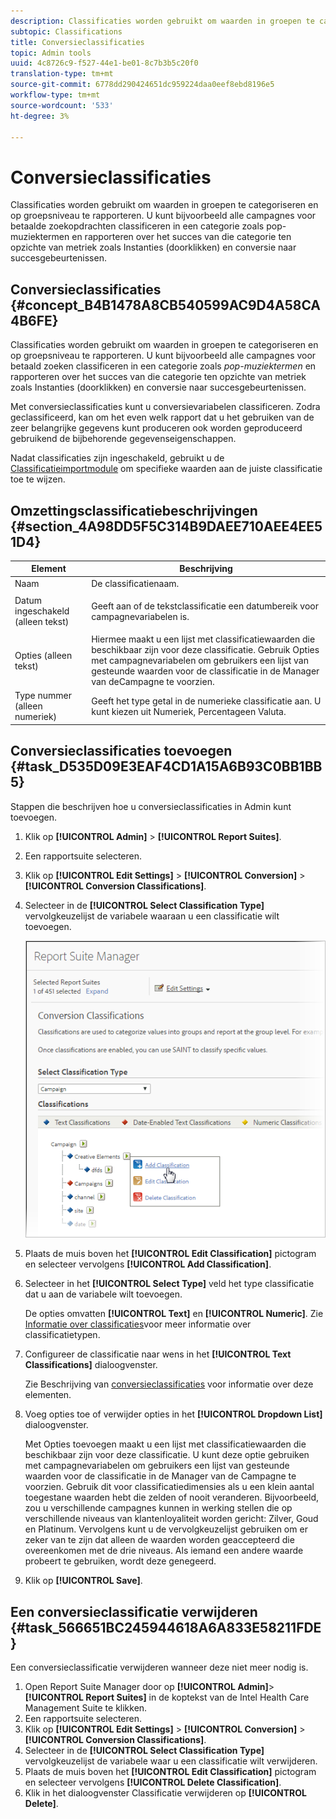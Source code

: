 ```yaml
---
description: Classificaties worden gebruikt om waarden in groepen te categoriseren en op groepsniveau te rapporteren. U kunt bijvoorbeeld alle campagnes voor betaalde zoekopdrachten classificeren in een categorie zoals pop-muziektermen en rapporteren over het succes van die categorie ten opzichte van metriek zoals Instanties (doorklikken) en conversie naar succesgebeurtenissen.
subtopic: Classifications
title: Conversieclassificaties
topic: Admin tools
uuid: 4c8726c9-f527-44e1-be01-8c7b3b5c20f0
translation-type: tm+mt
source-git-commit: 6778dd290424651dc959224daa0eef8ebd8196e5
workflow-type: tm+mt
source-wordcount: '533'
ht-degree: 3%

---
```



# Conversieclassificaties

Classificaties worden gebruikt om waarden in groepen te categoriseren en op groepsniveau te rapporteren. U kunt bijvoorbeeld alle campagnes voor betaalde zoekopdrachten classificeren in een categorie zoals pop-muziektermen en rapporteren over het succes van die categorie ten opzichte van metriek zoals Instanties (doorklikken) en conversie naar succesgebeurtenissen.

## Conversieclassificaties {#concept_B4B1478A8CB540599AC9D4A58CA4B6FE}

Classificaties worden gebruikt om waarden in groepen te categoriseren en op groepsniveau te rapporteren. U kunt bijvoorbeeld alle campagnes voor betaald zoeken classificeren in een categorie zoals *pop-muziektermen* en rapporteren over het succes van die categorie ten opzichte van metriek zoals Instanties (doorklikken) en conversie naar succesgebeurtenissen.

Met conversieclassificaties kunt u conversievariabelen classificeren. Zodra geclassificeerd, kan om het even welk rapport dat u het gebruiken van de zeer belangrijke gegevens kunt produceren ook worden geproduceerd gebruikend de bijbehorende gegevenseigenschappen.

Nadat classificaties zijn ingeschakeld, gebruikt u de [Classificatieimportmodule](/help/components/classifications/c-classifications-importer/c-working-with-saint.md) om specifieke waarden aan de juiste classificatie toe te wijzen.

## Omzettingsclassificatiebeschrijvingen {#section_4A98DD5F5C314B9DAEE710AEE4EE51D4}

<table id="table_0B72C485467348E2A34BF913441F4AF5"> 
 <thead> 
  <tr> 
   <th colname="col1" class="entry"> Element </th> 
   <th colname="col2" class="entry"> Beschrijving </th> 
  </tr> 
 </thead>
 <tbody> 
  <tr> 
   <td colname="col1"> <span class="wintitle"> Naam</span> </td> 
   <td colname="col2"> De classificatienaam. </td> 
  </tr> 
  <tr> 
   <td colname="col1"> <span class="wintitle"> Datum ingeschakeld (alleen tekst)</span> </td> 
   <td colname="col2"> <p>Geeft aan of de tekstclassificatie een datumbereik voor campagnevariabelen is. </p> </td> 
  </tr> 
  <tr> 
   <td colname="col1"> <span class="wintitle"> Opties (alleen tekst)</span> </td> 
   <td colname="col2">Hiermee maakt u een lijst met classificatiewaarden die beschikbaar zijn voor deze classificatie. Gebruik <span class="wintitle"> Opties</span> met campagnevariabelen om gebruikers een lijst van gesteunde waarden voor de classificatie in de Manager <span class="wintitle"> van de</span>Campagne te voorzien. </td> 
  </tr> 
  <tr> 
   <td colname="col1"> <span class="wintitle"> Type nummer (alleen numeriek)</span> </td> 
   <td colname="col2">Geeft het type getal in de numerieke classificatie aan. U kunt kiezen uit <span class="wintitle"> Numeriek</span>, <span class="wintitle"> Percentage</span>en <span class="wintitle"> Valuta</span>. </td> 
  </tr> 
 </tbody> 
</table>

## Conversieclassificaties toevoegen {#task_D535D09E3EAF4CD1A15A6B93C0BB1BB5}

<!-- 

t_classification_conversion.xml

 -->

Stappen die beschrijven hoe u conversieclassificaties in Admin kunt toevoegen.

1. Klik op **[!UICONTROL Admin]** > **[!UICONTROL Report Suites]**.
1. Een rapportsuite selecteren.
1. Klik op **[!UICONTROL Edit Settings]** > **[!UICONTROL Conversion]** > **[!UICONTROL Conversion Classifications]**.
1. Selecteer in de **[!UICONTROL Select Classification Type]** vervolgkeuzelijst de variabele waaraan u een classificatie wilt toevoegen.

   ![Stapinfo](assets/sub_class_create.png)

1. Plaats de muis boven het **[!UICONTROL Edit Classification]** pictogram en selecteer vervolgens **[!UICONTROL Add Classification]**.
1. Selecteer in het **[!UICONTROL Select Type]** veld het type classificatie dat u aan de variabele wilt toevoegen.

   De opties omvatten **[!UICONTROL Text]** en **[!UICONTROL Numeric]**. Zie [Informatie over classificaties](/help/components/classifications/c-classifications.md)voor meer informatie over classificatietypen.
1. Configureer de classificatie naar wens in het **[!UICONTROL Text Classifications]** dialoogvenster.

   Zie Beschrijving van [conversieclassificaties](/help/components/classifications/conversion-classifications.md#section_4A98DD5F5C314B9DAEE710AEE4EE51D4) voor informatie over deze elementen.

1. Voeg opties toe of verwijder opties in het **[!UICONTROL Dropdown List]** dialoogvenster.

   Met Opties toevoegen maakt u een lijst met classificatiewaarden die beschikbaar zijn voor deze classificatie. U kunt deze optie gebruiken met campagnevariabelen om gebruikers een lijst van gesteunde waarden voor de classificatie in de Manager van de Campagne te voorzien. Gebruik dit voor classificatiedimensies als u een klein aantal toegestane waarden hebt die zelden of nooit veranderen. Bijvoorbeeld, zou u verschillende campagnes kunnen in werking stellen die op verschillende niveaus van klantenloyaliteit worden gericht: Zilver, Goud en Platinum. Vervolgens kunt u de vervolgkeuzelijst gebruiken om er zeker van te zijn dat alleen de waarden worden geaccepteerd die overeenkomen met de drie niveaus. Als iemand een andere waarde probeert te gebruiken, wordt deze genegeerd.
1. Klik op **[!UICONTROL Save]**.

## Een conversieclassificatie verwijderen {#task_566651BC245944618A6A833E58211FDE}

<!-- 

t_classification_delete_conversion.xml

 -->

Een conversieclassificatie verwijderen wanneer deze niet meer nodig is.

1. Open Report Suite Manager door op **[!UICONTROL Admin]**> **[!UICONTROL Report Suites]** in de koptekst van de Intel Health Care Management Suite te klikken.
1. Een rapportsuite selecteren.
1. Klik op **[!UICONTROL Edit Settings]** > **[!UICONTROL Conversion]** > **[!UICONTROL Conversion Classifications]**.
1. Selecteer in de **[!UICONTROL Select Classification Type]** vervolgkeuzelijst de variabele waar u een classificatie wilt verwijderen.
1. Plaats de muis boven het **[!UICONTROL Edit Classification]** pictogram en selecteer vervolgens **[!UICONTROL Delete Classification]**.
1. Klik in het dialoogvenster Classificatie verwijderen op **[!UICONTROL Delete]**.
